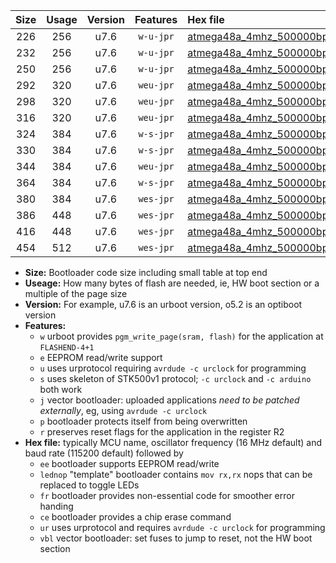 |Size|Usage|Version|Features|Hex file|
|:-:|:-:|:-:|:-:|:--|
|226|256|u7.6|`w-u-jpr`|[atmega48a_4mhz_500000bps_ur_vbl.hex](https://raw.githubusercontent.com/stefanrueger/urboot/main//atmega48a_4mhz_500000bps_ur_vbl.hex)|
|232|256|u7.6|`w-u-jpr`|[atmega48a_4mhz_500000bps_lednop_ur_vbl.hex](https://raw.githubusercontent.com/stefanrueger/urboot/main//atmega48a_4mhz_500000bps_lednop_ur_vbl.hex)|
|250|256|u7.6|`w-u-jpr`|[atmega48a_4mhz_500000bps_lednop_fr_ur_vbl.hex](https://raw.githubusercontent.com/stefanrueger/urboot/main//atmega48a_4mhz_500000bps_lednop_fr_ur_vbl.hex)|
|292|320|u7.6|`weu-jpr`|[atmega48a_4mhz_500000bps_ee_ur_vbl.hex](https://raw.githubusercontent.com/stefanrueger/urboot/main//atmega48a_4mhz_500000bps_ee_ur_vbl.hex)|
|298|320|u7.6|`weu-jpr`|[atmega48a_4mhz_500000bps_ee_lednop_ur_vbl.hex](https://raw.githubusercontent.com/stefanrueger/urboot/main//atmega48a_4mhz_500000bps_ee_lednop_ur_vbl.hex)|
|316|320|u7.6|`weu-jpr`|[atmega48a_4mhz_500000bps_ee_lednop_fr_ur_vbl.hex](https://raw.githubusercontent.com/stefanrueger/urboot/main//atmega48a_4mhz_500000bps_ee_lednop_fr_ur_vbl.hex)|
|324|384|u7.6|`w-s-jpr`|[atmega48a_4mhz_500000bps_vbl.hex](https://raw.githubusercontent.com/stefanrueger/urboot/main//atmega48a_4mhz_500000bps_vbl.hex)|
|330|384|u7.6|`w-s-jpr`|[atmega48a_4mhz_500000bps_lednop_vbl.hex](https://raw.githubusercontent.com/stefanrueger/urboot/main//atmega48a_4mhz_500000bps_lednop_vbl.hex)|
|344|384|u7.6|`weu-jpr`|[atmega48a_4mhz_500000bps_ee_lednop_fr_ce_ur_vbl.hex](https://raw.githubusercontent.com/stefanrueger/urboot/main//atmega48a_4mhz_500000bps_ee_lednop_fr_ce_ur_vbl.hex)|
|364|384|u7.6|`w-s-jpr`|[atmega48a_4mhz_500000bps_lednop_fr_vbl.hex](https://raw.githubusercontent.com/stefanrueger/urboot/main//atmega48a_4mhz_500000bps_lednop_fr_vbl.hex)|
|380|384|u7.6|`wes-jpr`|[atmega48a_4mhz_500000bps_ee_vbl.hex](https://raw.githubusercontent.com/stefanrueger/urboot/main//atmega48a_4mhz_500000bps_ee_vbl.hex)|
|386|448|u7.6|`wes-jpr`|[atmega48a_4mhz_500000bps_ee_lednop_vbl.hex](https://raw.githubusercontent.com/stefanrueger/urboot/main//atmega48a_4mhz_500000bps_ee_lednop_vbl.hex)|
|416|448|u7.6|`wes-jpr`|[atmega48a_4mhz_500000bps_ee_lednop_fr_vbl.hex](https://raw.githubusercontent.com/stefanrueger/urboot/main//atmega48a_4mhz_500000bps_ee_lednop_fr_vbl.hex)|
|454|512|u7.6|`wes-jpr`|[atmega48a_4mhz_500000bps_ee_lednop_fr_ce_vbl.hex](https://raw.githubusercontent.com/stefanrueger/urboot/main//atmega48a_4mhz_500000bps_ee_lednop_fr_ce_vbl.hex)|

- **Size:** Bootloader code size including small table at top end
- **Useage:** How many bytes of flash are needed, ie, HW boot section or a multiple of the page size
- **Version:** For example, u7.6 is an urboot version, o5.2 is an optiboot version
- **Features:**
  + `w` urboot provides `pgm_write_page(sram, flash)` for the application at `FLASHEND-4+1`
  + `e` EEPROM read/write support
  + `u` uses urprotocol requiring `avrdude -c urclock` for programming
  + `s` uses skeleton of STK500v1 protocol; `-c urclock` and `-c arduino` both work
  + `j` vector bootloader: uploaded applications *need to be patched externally*, eg, using `avrdude -c urclock`
  + `p` bootloader protects itself from being overwritten
  + `r` preserves reset flags for the application in the register R2
- **Hex file:** typically MCU name, oscillator frequency (16 MHz default) and baud rate (115200 default) followed by
  + `ee` bootloader supports EEPROM read/write
  + `lednop` "template" bootloader contains `mov rx,rx` nops that can be replaced to toggle LEDs
  + `fr` bootloader provides non-essential code for smoother error handing
  + `ce` bootloader provides a chip erase command
  + `ur` uses urprotocol and requires `avrdude -c urclock` for programming
  + `vbl` vector bootloader: set fuses to jump to reset, not the HW boot section
